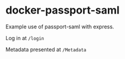# docker-passport-saml

Example use of passport-saml with express.

Log in at `/login`

Metadata presented at `/Metadata`

